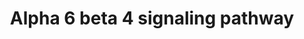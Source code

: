 ---
annotations:
- id: PW:0000286
  parent: signaling pathway
  type: Pathway Ontology
  value: integrin mediated signaling pathway
authors:
- A.Pandey
- 212.48.140.65
- MaintBot
- Nsalomonis
- Khanspers
- MartijnVanIersel
- Mkutmon
- Egonw
- L Dupuis
- Eweitz
description: The integrin alpha6beta4 was discovered in the late 1980s by two different
  groups and was called either alphaEbeta4 or Ic-Ic binding protein (Ic-IcBP) (1,2).
  The alpha6beta4 integrin is a component of Hemidesmosomes (HDs) (3, 4,5). Increased
  expression of alphaEbeta4 and changes in its distribution is found to be correlated
  with increased aggressiveness of tumors and poor prognosis (6, 7). Although integrin
  alpha6beta4, can interact with different laminin isoforms, its preferred ligand
  in the epidermal BM is laminin-5 (8, 9). The beta4 integrin is a large protein and
  has a cytoplasmic domain of more than 1000 amino acids (10, 11). This domain contains
  a Na-Ca exchanger (CalX) motif followed by two pairs of type III fibronectin (FNIII)
  domains separated by a connecting segment (CS). It is found to associate with the
  intermediate filament system through plectin and BP230, which are components of
  hemidesmosomes (12,13,14). Interaction of intgrin beta4 with components of hemidesmosomes
  including plectin, BP230 and BP180 is found to be important in signaling events
  associated with cell growth, survival, and migration under physiological and pathological
  conditions.  Studies have shown that beta4 can regulate keratinocyte migration both
  positively and negatively (15,16,17,18). It is also found to regulate cell survival
  in keratinocytes in cell culture systems under stress in a PI3K/Akt pathway dependent
  manner (19,18). However, alpha6beta4 was not found to have any effect on keratinocyte
  survival in vivo (20, 18, 16). Apart from its effects on keratinocytes, evidence
  suggests that integrin alpha6beta4 is important in cancer cell invasion (21,22,23,24)
  and survival (25,26,27,28,16,29). The cancer cell invasion is regulated through
  a IRS/PI3K dependent process while the effect on carcinoma cell survival in a PI3K/Akt
  and dependent manner. Activation of the transcription factors NFkappaB and NF-IL6
  in a p38Mapk dependent pathway and subsequent activation of IL6 gene expression
  was shown to be mechanism of alpha6beta4 induced survival of thymocytes and proliferation
  of thymic epithelial cells (27,30). Integrin alpha6beta4 is also known activate
  the Ras/Raf/MEK/ERK cascade which is found to be involved in the regulation of cell
  cycle (31,32,33,34). NetPath (http://www.netpath.org) is a collaborative project
  between PandeyLab at Johns Hopkins University (http://pandeylab.igm.jhmi.edu) and
  the Institute of Bioinformatics (http://www.ibioinformatics.org).  If you use this
  pathway, please cite the NetPath website until the pathway is published.
last-edited: 2021-12-23
ndex: 5aed3178-8b5f-11eb-9e72-0ac135e8bacf
organisms:
- Homo sapiens
redirect_from:
- /index.php/Pathway:WP244
- /instance/WP244
revision: null
schema-jsonld:
- '@context': https://schema.org/
  '@id': https://wikipathways.github.io/pathways/WP244.html
  '@type': Dataset
  creator:
    '@type': Organization
    name: WikiPathways
  description: The integrin alpha6beta4 was discovered in the late 1980s by two different
    groups and was called either alphaEbeta4 or Ic-Ic binding protein (Ic-IcBP) (1,2).
    The alpha6beta4 integrin is a component of Hemidesmosomes (HDs) (3, 4,5). Increased
    expression of alphaEbeta4 and changes in its distribution is found to be correlated
    with increased aggressiveness of tumors and poor prognosis (6, 7). Although integrin
    alpha6beta4, can interact with different laminin isoforms, its preferred ligand
    in the epidermal BM is laminin-5 (8, 9). The beta4 integrin is a large protein
    and has a cytoplasmic domain of more than 1000 amino acids (10, 11). This domain
    contains a Na-Ca exchanger (CalX) motif followed by two pairs of type III fibronectin
    (FNIII) domains separated by a connecting segment (CS). It is found to associate
    with the intermediate filament system through plectin and BP230, which are components
    of hemidesmosomes (12,13,14). Interaction of intgrin beta4 with components of
    hemidesmosomes including plectin, BP230 and BP180 is found to be important in
    signaling events associated with cell growth, survival, and migration under physiological
    and pathological conditions.  Studies have shown that beta4 can regulate keratinocyte
    migration both positively and negatively (15,16,17,18). It is also found to regulate
    cell survival in keratinocytes in cell culture systems under stress in a PI3K/Akt
    pathway dependent manner (19,18). However, alpha6beta4 was not found to have any
    effect on keratinocyte survival in vivo (20, 18, 16). Apart from its effects on
    keratinocytes, evidence suggests that integrin alpha6beta4 is important in cancer
    cell invasion (21,22,23,24) and survival (25,26,27,28,16,29). The cancer cell
    invasion is regulated through a IRS/PI3K dependent process while the effect on
    carcinoma cell survival in a PI3K/Akt and dependent manner. Activation of the
    transcription factors NFkappaB and NF-IL6 in a p38Mapk dependent pathway and subsequent
    activation of IL6 gene expression was shown to be mechanism of alpha6beta4 induced
    survival of thymocytes and proliferation of thymic epithelial cells (27,30). Integrin
    alpha6beta4 is also known activate the Ras/Raf/MEK/ERK cascade which is found
    to be involved in the regulation of cell cycle (31,32,33,34). NetPath (http://www.netpath.org)
    is a collaborative project between PandeyLab at Johns Hopkins University (http://pandeylab.igm.jhmi.edu)
    and the Institute of Bioinformatics (http://www.ibioinformatics.org).  If you
    use this pathway, please cite the NetPath website until the pathway is published.
  keywords:
  - AKT1
  - EIF4EBP1
  - GAB1
  - GRB2
  - HRAS
  - IRS1
  - IRS2
  - ITGA6
  - ITGB4
  - LAMA1
  - LAMA2
  - LAMA3
  - LAMA5
  - LAMB1
  - LAMB2
  - LAMB3
  - LAMC1
  - LAMC2
  - MAPK1
  - MAPK14
  - MAPK3
  - MTOR
  - PIK3R1
  - PIK3R2
  - PRKCA
  - PRKCD
  - PTK2
  - PTPN11
  - RAC1
  - RHOA
  - SHC1
  - SOS1
  - SRC
  license: CC0
  name: Alpha 6 beta 4 signaling pathway
seo: CreativeWork
title: Alpha 6 beta 4 signaling pathway
wpid: WP244
---